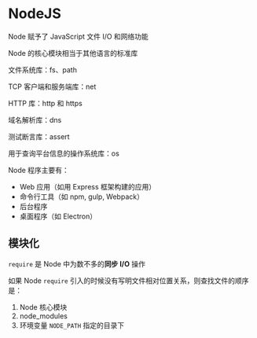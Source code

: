 # NodeJS

Node 赋予了 JavaScript 文件 I/O 和网络功能

Node 的核心模块相当于其他语言的标准库

文件系统库：fs、path

TCP 客户端和服务端库：net

HTTP 库：http 和 https

域名解析库：dns

测试断言库：assert

用于查询平台信息的操作系统库：os

Node 程序主要有：

+ Web 应用（如用 Express 框架构建的应用）
+ 命令行工具（如 npm, gulp, Webpack）
+ 后台程序
+ 桌面程序（如 Electron）

## 模块化

`require` 是 Node 中为数不多的**同步 I/O** 操作



如果 Node `require` 引入的时候没有写明文件相对位置关系，则查找文件的顺序是：

1. Node 核心模块
2. node_modules
3. 环境变量 `NODE_PATH` 指定的目录下

